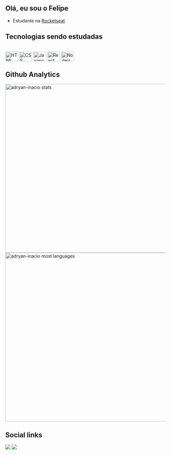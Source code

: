 ## Olá, eu sou o Felipe

- Estudante na [Rocketseat](https://github.com/Rocketseat)

## Tecnologias sendo estudadas

<p style="display: inline_block"><br>
 <img align="center" alt="HTML" height="30" width="40" src="[https://cdn.jsdelivr.net/gh/devicons/devicon/icons/html5/html5-original.svg]  (https://cdn.jsdelivr.net/gh/devicons/devicon/icons/html5/html5-original.svg)">
 <img align="center" alt="CSS" height="30" width="40" src="[https://cdn.jsdelivr.net/gh/devicons/devicon/icons/css3/css3-original.svg](https://cdn.jsdelivr.net/gh/devicons/devicon/icons/css3/css3-original.svg)">
 <img align="center" alt="Javascript" height="30" width="40" src="[https://cdn.jsdelivr.net/gh/devicons/devicon/icons/javascript/javascript-original.svg](https://cdn.jsdelivr.net/gh/devicons/devicon/icons/javascript/javascript-original.svg)">
 <img align="center" alt="React" height="30" width="40" src="[https://cdn.jsdelivr.net/gh/devicons/devicon/icons/react/react-original-wordmark.svg](https://cdn.jsdelivr.net/gh/devicons/devicon/icons/react/react-original-wordmark.svg)">
 <img align="center" alt="Nodejs" height="30" width="40" src="[https://cdn.jsdelivr.net/gh/devicons/devicon/icons/nodejs/nodejs-original.svg](https://cdn.jsdelivr.net/gh/devicons/devicon/icons/nodejs/nodejs-original.svg)" />
</p>

## Github Analytics

<p align="left">
<img width="530em" src="[https://github-readme-stats.vercel.app/api?username=adryan-inacio&show_icons=true&theme=vision-friendly-dark](https://github-readme-stats.vercel.app/api?username=adryan-inacio&show_icons=true&theme=vision-friendly-dark)" alt="adryan-inacio stats"/>
<img width="530em" src="[https://github-readme-stats.vercel.app/api/top-langs/?username=adryan-inacio&layout=compact&theme=vision-friendly-dark](https://github-readme-stats.vercel.app/api/top-langs/?username=adryan-inacio&layout=compact&theme=vision-friendly-dark)" alt="adryan-inacio most languages"/>
</p>

## Social links

<p>
<a href="[https://www.linkedin.com/in/adryan-inacio-5b2168228/](https://www.linkedin.com/in/adryan-inacio-5b2168228/)" target="_blank"><img src="[https://img.shields.io/badge/-LinkedIn-%230077B5?style=for-the-badge&logo=linkedin&logoColor=white](https://img.shields.io/badge/-LinkedIn-%230077B5?style=for-the-badge&logo=linkedin&logoColor=white)" target="_blank"></a>
<a href = "[mailto:adryaninacio@outlook.com](mailto:adryaninacio@outlook.com)"><img src="[https://img.shields.io/badge/-Gmail-%23333?style=for-the-badge&logo=gmail&logoColor=white](https://img.shields.io/badge/-Gmail-%23333?style=for-the-badge&logo=gmail&logoColor=white)" target="_blank"></a>
</p>

<!--### Hi there 👋
**Adryan-Inacio/Adryan-Inacio** is a ✨ *special* ✨ repository because its `README.md` (this file) appears on your GitHub profile.
Here are some ideas to get you started:

- 🔭 I’m currently working on ...
- 🌱 I’m currently learning ...
- 👯 I’m looking to collaborate on ...
- 🤔 I’m looking for help with ...
- 💬 Ask me about ...
- 📫 How to reach me: ...
- 😄 Pronouns: ...
- ⚡ Fun fact: ...
-->
